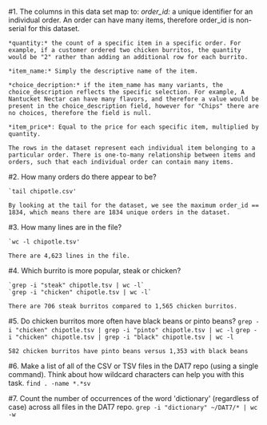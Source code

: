 #1. The columns in this data set map to:
	*order_id:* a unique identifier for an individual order. An order can have many items, therefore order_id is non-serial for this dataset.

	*quantity:* the count of a specific item in a specific order. For example, if a customer ordered two chicken burritos, the quantity would be "2" rather than adding an additional row for each burrito.

	*item_name:* Simply the descriptive name of the item.

	*choice_decription:* if the item_name has many variants, the choice_description reflects the specific selection. For example, A Nantucket Nectar can have many flavors, and therefore a value would be present in the choice_description field, however for "Chips" there are no choices, therefore the field is null.

	*item_price*: Equal to the price for each specific item, multiplied by quantity.

	The rows in the dataset represent each individual item belonging to a particular order. There is one-to-many relationship between items and orders, such that each individual order can contain many items.

#2. How many orders do there appear to be?

	`tail chipotle.csv'

	By looking at the tail for the dataset, we see the maximum order_id == 1834, which means there are 1834 unique orders in the dataset.

#3. How many lines are in the file?

	`wc -l chipotle.tsv'

	There are 4,623 lines in the file.

#4. Which burrito is more popular, steak or chicken?

	`grep -i "steak" chipotle.tsv | wc -l`
	`grep -i "chicken" chipotle.tsv | wc -l`

	There are 706 steak burritos compared to 1,565 chicken burritos.

#5. Do chicken burritos more often have black beans or pinto beans?
	`grep -i "chicken" chipotle.tsv | grep -i "pinto" chipotle.tsv | wc -l`
	`grep -i "chicken" chipotle.tsv | grep -i "black" chipotle.tsv | wc -l`

	582 chicken burritos have pinto beans versus 1,353 with black beans

#6. Make a list of all of the CSV or TSV files in the DAT7 repo (using a single command). Think about how wildcard characters can help you with this task.
	`find . -name *.*sv`

#7. Count the number of occurrences of the word 'dictionary' (regardless of case) across all files in the DAT7 repo.
	`grep -i "dictionary" ~/DAT7/* | wc -w`